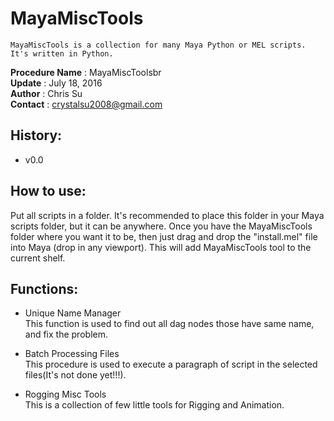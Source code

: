 # MayaMiscTools
    MayaMiscTools is a collection for many Maya Python or MEL scripts. It's written in Python.

__Procedure Name__ : MayaMiscToolsbr<br>
__Update__ : July 18, 2016<br>
__Author__ : Chris Su<br>
__Contact__ : crystalsu2008@gmail.com<br>

## History:
* v0.0

## How to use:
Put all scripts in a folder. It's recommended to place this folder in your Maya scripts folder, but it can be anywhere. Once you have the MayaMiscTools folder where you want it to be, then just drag and drop the "install.mel" file into Maya (drop in any viewport). This will add MayaMiscTools tool to the current shelf.<br>

## Functions:
* Unique Name Manager<br>
This function is used to find out all dag nodes those have same name, and fix the problem.<br>

* Batch Processing Files<br>
This procedure is used to execute a paragraph of script in the selected files(It's not done yet!!!).

* Rogging Misc Tools<br>
This is a collection of few little tools for Rigging and Animation.<br>
